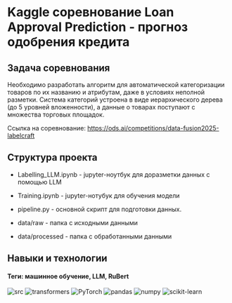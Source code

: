 # Kaggle соревнование Loan Approval Prediction - прогноз одобрения кредита

## Задача соревнования
Необходимо разработать алгоритм для автоматической категоризации товаров по их названию и атрибутам, даже в условиях неполной разметки.
Система категорий устроена в виде иерархического дерева (до 5 уровней вложенности), а данные о товарах поступают с множества торговых площадок.

Ссылка на соревнование: https://ods.ai/competitions/data-fusion2025-labelcraft

## Структура проекта
- Labelling_LLM.ipynb - jupyter-ноутбук для доразметки данных с помощью LLM

- Training.ipynb - jupyter-нотубук для обучения модели

- pipeline.py - основной скрипт для подготовки данных.

- data/raw - папка с исходными данными

- data/processed - папка с обработанными данными

## Навыки и технологии
#### Теги: машинное обучение, LLM, RuBert
![src](https://img.shields.io/badge/src-black?style=flat&logoColor=orange)
![transformers](https://img.shields.io/badge/transformers-black?style=flat&logo=transformers&logoColor=orange)
![PyTorch](https://img.shields.io/badge/pytorch-black?style=flat&logo=pytorch&logoColor=orange)
![pandas](https://img.shields.io/badge/pandas-black?style=flat&logo=pandas&logoColor=orange)
![numpy](https://img.shields.io/badge/numpy-black?style=flat&logo=numpy&logoColor=orange)
![scikit-learn](https://img.shields.io/badge/sklearn-black?style=flat&logo=scikitlearn&logoColor=orange)

